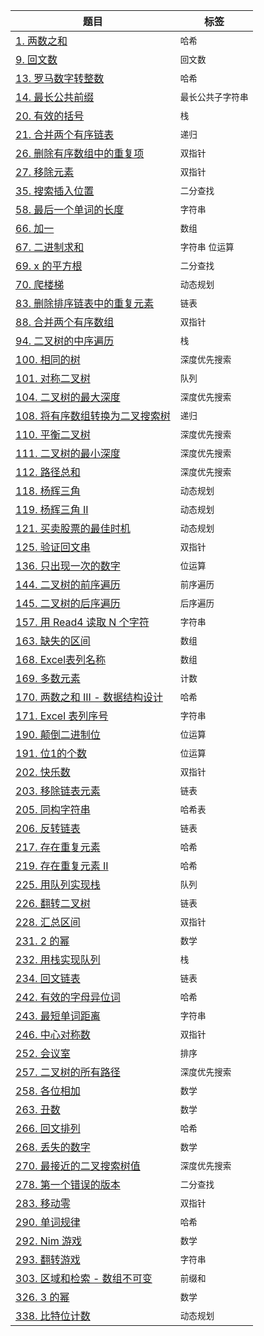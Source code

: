 | 题目  |  标签 |
| ------------- | ------------- |
| [1. 两数之和](src/two-sum/two-sum.md)  | `哈希`  |
| [9. 回文数](src/palindrome-number/palindrome-number.md)  | `回文数`  |
| [13. 罗马数字转整数](src/roman-to-integer/roman-to-integer.md)  | `哈希`  |
| [14. 最长公共前缀](src/longest-common-prefix/longest-common-prefix.md)  | `最长公共子字符串`  |
| [20. 有效的括号](src/valid-parentheses/valid-parentheses.md)  | `栈`  |
| [21. 合并两个有序链表](src/merge-two-sorted-lists/merge-two-sorted-lists.md)  | `递归`  |
| [26. 删除有序数组中的重复项](src/remove-duplicates-from-sorted-array/remove-duplicates-from-sorted-array.md)  | `双指针`  |
| [27. 移除元素](src/remove-element/remove-element.md)  | `双指针`  |
| [35. 搜索插入位置](src/search-insert-position/search-insert-position.md)  | `二分查找`  |
| [58. 最后一个单词的长度](src/length-of-last-word/length-of-last-word.md)  | `字符串`  |
| [66. 加一](src/plus-one/plus-one.md)  | `数组`  |
| [67. 二进制求和](src/add-binary/add-binary.md)  | `字符串` `位运算`  |
| [69. x 的平方根 ](src/sqrtx/sqrtx.md)  | `二分查找`   |
| [70. 爬楼梯](src/climbing-stairs/climbing-stairs.md)  | `动态规划`   |
| [83. 删除排序链表中的重复元素](src/remove-duplicates-from-sorted-list/remove-duplicates-from-sorted-list.md)  | `链表`   |
| [88. 合并两个有序数组](src/merge-sorted-array/merge-sorted-array.md)  | `双指针`   |
| [94. 二叉树的中序遍历](src/binary-tree-inorder-traversal/binary-tree-inorder-traversal.md)  | `栈`   |
| [100. 相同的树](src/same-tree/same-tree.md)  | `深度优先搜索`   |
| [101. 对称二叉树](src/symmetric-tree/symmetric-tree.md)  | `队列`   |
| [104. 二叉树的最大深度](src/maximum-depth-of-binary-tree/maximum-depth-of-binary-tree.md) | `深度优先搜索` |
| [108. 将有序数组转换为二叉搜索树](src/convert-sorted-array-to-binary-search-tree/convert-sorted-array-to-binary-search-tree.md) | `递归` |
| [110. 平衡二叉树](src/balanced-binary-tree/balanced-binary-tree.md) | `深度优先搜索` |
| [111. 二叉树的最小深度](src/minimum-depth-of-binary-tree/minimum-depth-of-binary-tree.md) | `深度优先搜索` |
| [112. 路径总和](src/path-sum/path-sum.md) | `深度优先搜索` |
| [118. 杨辉三角](src/pascals-triangle/pascals-triangle.md) | `动态规划` |
| [119. 杨辉三角 II](src/pascals-triangle-ii/pascals-triangle-ii.md) | `动态规划` |
| [121. 买卖股票的最佳时机](src/best-time-to-buy-and-sell-stock/best-time-to-buy-and-sell-stock.md) | `动态规划` |
| [125. 验证回文串](src/valid-palindrome/valid-palindrome.md) | `双指针` |
| [136. 只出现一次的数字](src/single-number/single-number.md) | `位运算` |
| [144. 二叉树的前序遍历](src/binary-tree-preorder-traversal/binary-tree-preorder-traversal.md) | `前序遍历` |
| [145. 二叉树的后序遍历](src/binary-tree-postorder-traversal/binary-tree-postorder-traversal.md) | `后序遍历` |
| [157. 用 Read4 读取 N 个字符](src/read-n-characters-given-read4/read-n-characters-given-read4.md) | `字符串` |
| [163. 缺失的区间](src/missing-ranges/missing-ranges.md) | `数组` |
| [168. Excel表列名称](src/excel-sheet-column-title/excel-sheet-column-title.md) | `数组` |
| [169. 多数元素](src/majority-element/majority-element.md) | `计数` |
| [170. 两数之和 III - 数据结构设计](src/two-sum-iii-data-structure-design/two-sum-iii-data-structure-design.md) | `哈希` |
| [171. Excel 表列序号](src/excel-sheet-column-number/excel-sheet-column-number.md) | `字符串` |
| [190. 颠倒二进制位](src/reverse-bits/reverse-bits.md) | `位运算` |
| [191. 位1的个数](src/number-of-1-bits/number-of-1-bits.md) | `位运算` |
| [202. 快乐数](src/happy-number/happy-number.md) | `双指针` |
| [203. 移除链表元素](src/remove-linked-list-elements/remove-linked-list-elements.md) | `链表` |
| [205. 同构字符串](src/isomorphic-strings/isomorphic-strings.md) | `哈希表` |
| [206. 反转链表](src/reverse-linked-list/reverse-linked-list.md) | `链表` |
| [217. 存在重复元素](src/contains-duplicate/contains-duplicate.md) | `哈希` |
| [219. 存在重复元素 II](src/contains-duplicate-ii/contains-duplicate-ii.md) | `哈希` |
| [225. 用队列实现栈](src/implement-stack-using-queues/implement-stack-using-queues.md) | `队列` |
| [226. 翻转二叉树](src/invert-binary-tree/invert-binary-tree.md) | `链表` |
| [228. 汇总区间](src/summary-ranges/summary-ranges.md) | `双指针` |
| [231. 2 的幂](src/power-of-two/power-of-two.md) | `数学` |
| [232. 用栈实现队列](src/implement-queue-using-stacks/implement-queue-using-stacks.md) | `栈` |
| [234. 回文链表](src/palindrome-linked-list/palindrome-linked-list.md) | `链表` |
| [242. 有效的字母异位词](src/valid-anagram/valid-anagram.md) | `哈希` |
| [243. 最短单词距离](src/shortest-word-distance/shortest-word-distance.md) | `字符串` |
| [246. 中心对称数](src/strobogrammatic-number/strobogrammatic-number.md) | `双指针` |
| [252. 会议室](src/meeting-rooms/meeting-rooms.md) | `排序` |
| [257. 二叉树的所有路径](src/binary-tree-paths/binary-tree-paths.md) | `深度优先搜索` |
| [258. 各位相加](src/add-digits/add-digits.md) | `数学` |
| [263. 丑数](src/ugly-number/ugly-number.md) | `数学` |
| [266. 回文排列](src/palindrome-permutation/palindrome-permutation.md) | `哈希` |
| [268. 丢失的数字](src/missing-number/missing-number.md) | `数学` |
| [270. 最接近的二叉搜索树值](src/closest-binary-search-tree-value/closest-binary-search-tree-value.md) | `深度优先搜索` |
| [278. 第一个错误的版本](src/first-bad-version/first-bad-version.md) | `二分查找` |
| [283. 移动零](src/move-zeroes/move-zeroes.md) | `双指针` |
| [290. 单词规律](src/word-pattern/word-pattern.md) | `哈希` |
| [292. Nim 游戏](src/nim-game/nim-game.md) | `数学` |
| [293. 翻转游戏](src/flip-game/flip-game.md) | `字符串` |
| [303. 区域和检索 - 数组不可变](src/range-sum-query-immutable/range-sum-query-immutable.md) | `前缀和` |
| [326. 3 的幂](src/power-of-three/power-of-three.md) | `数学` |
| [338. 比特位计数](src/counting-bits/counting-bits.md) | `动态规划` |
